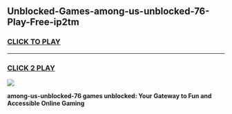 
## Unblocked-Games-among-us-unblocked-76-Play-Free-ip2tm
<h3>
<a href="https://premium76.site?title=among-us-unblocked-76&ref=23A">CLICK TO PLAY</a></h3>
<hr>

<h3>
<a href="https://premium76.site?title=among-us-unblocked-76&ref=23A">CLICK 2 PLAY</a>
  
</h3>

<a href="https://premium76.site?title=among-us-unblocked-76&ref=23A"><img src="https://clearcache.store/games.png"></a>


**among-us-unblocked-76 games unblocked: Your Gateway to Fun and Accessible Online Gaming**
